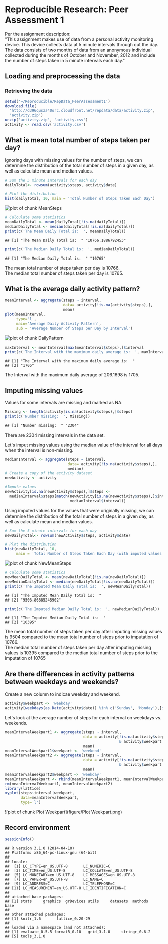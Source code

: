 # Reproducible Research: Peer Assessment 1

Per the assignment description:  
"This assignment makes use of data from a personal activity monitoring device. This device collects data at 5 minute intervals through out the day. The data consists of two months of data from an anonymous individual collected during the months of October and November, 2012 and include the number of steps taken in 5 minute intervals each day."

## Loading and preprocessing the data

### Retrieving the data


```r
setwd('~/Reproducible/RepData_PeerAssessment1')
download.file(
  'http://d396qusza40orc.cloudfront.net/repdata/data/activity.zip',
  'activity.zip')
unzip('activity.zip', 'activity.csv')
activity <- read.csv('activity.csv')
```


## What is mean total number of steps taken per day?

Ignoring days with missing values for the number of steps, we can determine the distribution of the total number of steps in a given day, as well as calculate mean and median values.


```r
# Sum the 5 minute intervals for each day
dailyTotal<- rowsum(activity$steps, activity$date)

# Plot the distribution
hist(dailyTotal, 10, main = 'Total Number of Steps Taken Each Day')
```

![plot of chunk MeanSteps](figure/MeanSteps.png) 

```r
# Calculate some statistics
meanDailyTotal <- mean(dailyTotal[!is.na(dailyTotal)])
medianDailyTotal <- median(dailyTotal[!is.na(dailyTotal)])
print(c('The Mean Daily Total is:  ', meanDailyTotal))
```

```
## [1] "The Mean Daily Total is:  " "10766.1886792453"
```

```r
print(c('The Median Daily Total is:  ', medianDailyTotal))
```

```
## [1] "The Median Daily Total is:  " "10765"
```

The mean total number of steps taken per day is 10766.  
The median total number of steps taken per day is 10765.

## What is the average daily activity pattern?


```r
meanInterval <- aggregate(steps ~ interval, 
                          data= activity[!is.na(activity$steps),], 
                          mean)
plot(meanInterval, 
     type='l', 
     main='Average Daily Activity Pattern', 
     sub = 'Average Number of Steps per Day by Interval')
```

![plot of chunk DailyPattern](figure/DailyPattern.png) 

```r
maxInterval <- meanInterval[max(meanInterval$steps),]$interval
print(c('The Interval with the maximum daily average is:  ', maxInterval))
```

```
## [1] "The Interval with the maximum daily average is:  "
## [2] "1705"
```

The Interval with the maximum daily average of 206.1698 is 1705.

## Imputing missing values

Values for some intervals are missing and marked as NA.


```r
Missing <- length(activity[is.na(activity$steps),]$steps)
print(c('Number missing:  ', Missing))
```

```
## [1] "Number missing:  " "2304"
```

There are 2304 missing intervals in the data set.

Let's imput missing values using the median value of the interval for all days when the interval is non-missing.


```r
medianInterval <- aggregate(steps ~ interval, 
                            data= activity[!is.na(activity$steps),], 
                            median)
# Create a copy of the activity dataset
newActivity <- activity

#Impute values
newActivity[is.na(newActivity$steps),]$steps <- 
  medianInterval$steps[match(newActivity[is.na(newActivity$steps),]$interval, 
                             medianInterval$interval)]
```
Using imputed values for the values that were originally missing, we can determine the distribution of the total number of steps in a given day, as well as calculate mean and median values.


```r
# Sum the 5 minute intervals for each day
newDailyTotal<- rowsum(newActivity$steps, activity$date)

# Plot the distribution
hist(newDailyTotal, 10, 
     main = 'Total Number of Steps Taken Each Day (with imputed values')
```

![plot of chunk NewMeanSteps](figure/NewMeanSteps.png) 

```r
# Calculate some statistics
newMeanDailyTotal <- mean(newDailyTotal[!is.na(newDailyTotal)])
newMedianDailyTotal <- median(newDailyTotal[!is.na(newDailyTotal)])
print(c('The Imputed Mean Daily Total is:  ', newMeanDailyTotal))
```

```
## [1] "The Imputed Mean Daily Total is:  "
## [2] "9503.86885245902"
```

```r
print(c('The Imputed Median Daily Total is:  ', newMedianDailyTotal))
```

```
## [1] "The Imputed Median Daily Total is:  "
## [2] "10395"
```

The mean total number of steps taken per day after imputing missing values is 9504 compared to the mean total number of steps prior to imputation of 10766.  
The median total number of steps taken per day after imputing missing values is 10395 compared to the median total number of steps prior to the imputation of 10765


## Are there differences in activity patterns between weekdays and weekends?

Create a new column to indicae weekday and weekend.


```r
activity$weekpart <- 'weekday'
activity[weekdays(as.Date(activity$date)) %in% c('Sunday', 'Monday'),]$weekpart <- 'weekend'
```

Let's look at the average number of steps for each interval on weekdays vs. weekends.


```r
meanIntervalWeekpart1 <- aggregate(steps ~ interval, 
                                   data = activity[!is.na(activity$steps) 
                                                   & activity$weekpart == 'weekend',], 
                                   mean)
meanIntervalWeekpart1$weekpart <- 'weekend'
meanIntervalWeekpart2 <- aggregate(steps ~ interval, 
                                   data = activity[!is.na(activity$steps) 
                                                   & activity$weekpart == 'weekday',], 
                                   mean)
meanIntervalWeekpart2$weekpart <- 'weekday'
meanIntervalWeekpart <- rbind(meanIntervalWeekpart1, meanIntervalWeekpart2)
rm(meanIntervalWeekpart1, meanIntervalWeekpart2)
library(lattice)
xyplot(steps~interval|weekpart, 
       data=meanIntervalWeekpart, 
       type='l')
```

![plot of chunk Plot Weekpart](figure/Plot Weekpart.png) 

## Record environment


```r
sessionInfo()
```

```
## R version 3.1.0 (2014-04-10)
## Platform: x86_64-pc-linux-gnu (64-bit)
## 
## locale:
##  [1] LC_CTYPE=en_US.UTF-8       LC_NUMERIC=C              
##  [3] LC_TIME=en_US.UTF-8        LC_COLLATE=en_US.UTF-8    
##  [5] LC_MONETARY=en_US.UTF-8    LC_MESSAGES=en_US.UTF-8   
##  [7] LC_PAPER=en_US.UTF-8       LC_NAME=C                 
##  [9] LC_ADDRESS=C               LC_TELEPHONE=C            
## [11] LC_MEASUREMENT=en_US.UTF-8 LC_IDENTIFICATION=C       
## 
## attached base packages:
## [1] stats     graphics  grDevices utils     datasets  methods   base     
## 
## other attached packages:
## [1] knitr_1.6       lattice_0.20-29
## 
## loaded via a namespace (and not attached):
## [1] evaluate_0.5.5 formatR_0.10   grid_3.1.0     stringr_0.6.2 
## [5] tools_3.1.0
```
